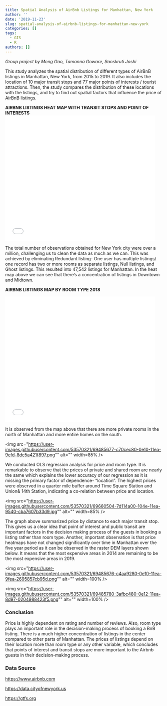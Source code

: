 ```yaml
---
title: Spatial Analysis of AirBnb Listings for Manhattan, New York
author: ''
date: '2019-11-23'
slug: spatial-analysis-of-airbnb-listings-for-manhattan-new-york
categories: []
tags: 
  - GIS
  - R
authors: []
---
```


*Group project by Meng Gao, Tamanna Goware, Sanskruti Joshi*

This study analyzes the spatial distribution of different types of AirBnB listings in Manhattan, New York, from 2015 to 2019. It also includes the location of 10 major transit stops and 77 major points of interests / tourist attractions. Then, the study compares the distribution of these locations with the listings, and try to find out spatial factors that influence the price of AirBnB listings. 

**AIRBNB LISTINGS HEAT MAP WITH TRANSIT STOPS AND POINT OF INTERESTS**
<embed src="/images/airbnb_heatmap.html" style="width:95%; height: 400px;">

The total number of observations obtained for New York city were over a million, challenging us to clean the data as much as we can. This was achieved by eliminating Redundant listing- One user has multiple listings/ one record has two or more rooms as separate listings, Null listings, and Ghost listings. This resulted into 47,542 listings for Manhattan. In the heat map above we can see that there’s a concentration of listings in Downtown and Midtown.

**AIRBNB LISTINGS MAP BY ROOM TYPE 2018**

<embed src="/images/airbnb2018.html" style="width:95%; height: 400px;">

It is observed from the map above that there are more private rooms in the north of Manhattan and more entire homes on the south.

<img src="https://user-images.githubusercontent.com/53570321/69485677-c70cec80-0e10-11ea-9efd-8dc5a421f897.png"" alt="" width=85% />

We conducted OLS regression analysis for price and room type. It is remarkable to observe that the prices of private and shared room are nearly the same which explains the lower accuracy of our regression as it is missing the primary factor of dependence- “location”. The highest prices were observed in a quarter mile buffer around Time Square Station and Union& 14th Station, indicating a co-relation between price and location.

<img src="https://user-images.githubusercontent.com/53570321/69660504-7d114a00-104e-11ea-9540-cba7607b33d9.jpg"" alt="" width=85% />

The graph above summarized price by distance to each major transit stop. This gives us a clear idea that point of interest and public transit are important factors in the decision making process of the guests in booking a listing rather than room type. Another, important observation is that price heatmaps have not changed significantly over time in Manhattan over the five year period as it can be observed in the raster DEM layers shown below. It means that the most expensive areas in 2014 are remaining to be the most expensive areas in 2019.

<img src="https://user-images.githubusercontent.com/53570321/69485676-c4aa9280-0e10-11ea-9fea-2695857cb95d.png"" alt="" width=100% />

<img src="https://user-images.githubusercontent.com/53570321/69485780-3afbc480-0e12-11ea-8d97-0204988423f5.png"" alt="" width=100% />


### Conclusion

Price is highly dependent on rating and number of reviews. Also, room type plays an important role in the decision-making process of booking a BnB listing. There is a much higher concentration of listings in the center compared to other parts of Manhattan. The prices of listings depend on their location more than room type or any other variable, which concludes that points of interest and transit stops are more important to the Airbnb guests in their decision-making process. 


### Data Source

https://www.airbnb.com 

https://data.cityofnewyork.us

https://gtfs.org
